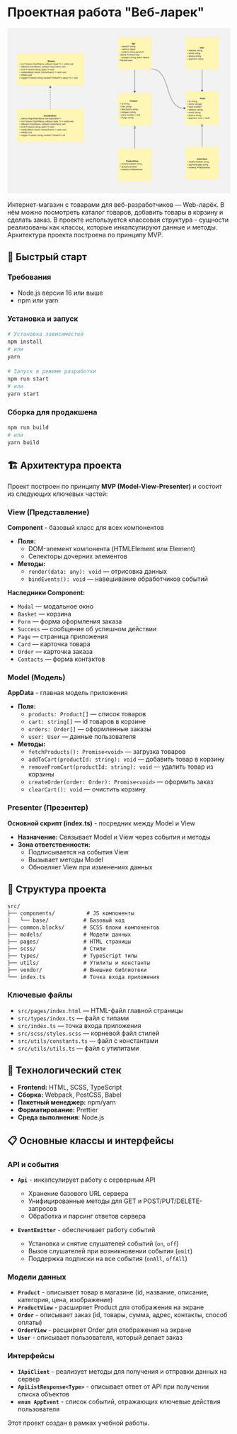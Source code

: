 # Проектная работа "Веб-ларек"

![UML схема](Uml.jpg)

Интернет-магазин с товарами для веб-разработчиков — Web-ларёк. В нём можно посмотреть каталог товаров, добавить товары в корзину и сделать заказ. В проекте используется классовая структура - сущности реализованы как классы, которые инкапсулируют данные и методы. Архитектура проекта построена по принципу MVP.

## 🚀 Быстрый старт

### Требования
- Node.js версии 16 или выше
- npm или yarn

### Установка и запуск

```bash
# Установка зависимостей
npm install
# или
yarn

# Запуск в режиме разработки
npm run start
# или
yarn start
```

### Сборка для продакшена

```bash
npm run build
# или
yarn build
```

## 🏗️ Архитектура проекта

Проект построен по принципу **MVP (Model-View-Presenter)** и состоит из следующих ключевых частей:

### View (Представление)

**Component** - базовый класс для всех компонентов
- **Поля:**
  - DOM-элемент компонента (HTMLElement или Element)
  - Селекторы дочерних элементов
- **Методы:**
  - `render(data: any): void` — отрисовка данных
  - `bindEvents(): void` — навешивание обработчиков событий

**Наследники Component:**
- `Modal` — модальное окно
- `Basket` — корзина
- `Form` — форма оформления заказа
- `Success` — сообщение об успешном действии
- `Page` — страница приложения
- `Card` — карточка товара
- `Order` — карточка заказа
- `Contacts` — форма контактов

### Model (Модель)

**AppData** - главная модель приложения
- **Поля:**
  - `products: Product[]` — список товаров
  - `cart: string[]` — id товаров в корзине
  - `orders: Order[]` — оформленные заказы
  - `user: User` — данные пользователя
- **Методы:**
  - `fetchProducts(): Promise<void>` — загрузка товаров
  - `addToCart(productId: string): void` — добавить товар в корзину
  - `removeFromCart(productId: string): void` — удалить товар из корзины
  - `createOrder(order: Order): Promise<void>` — оформить заказ
  - `clearCart(): void` — очистить корзину

### Presenter (Презентер)

**Основной скрипт (index.ts)** - посредник между Model и View
- **Назначение:** Связывает Model и View через события и методы
- **Зона ответственности:**
  - Подписывается на события View
  - Вызывает методы Model
  - Обновляет View при изменениях данных

## 📁 Структура проекта

```
src/
├── components/          # JS компоненты
│   └── base/           # Базовый код
├── common.blocks/      # SCSS блоки компонентов
├── models/             # Модели данных
├── pages/              # HTML страницы
├── scss/               # Стили
├── types/              # TypeScript типы
├── utils/              # Утилиты и константы
├── vendor/             # Внешние библиотеки
└── index.ts            # Точка входа приложения
```

### Ключевые файлы
- `src/pages/index.html` — HTML-файл главной страницы
- `src/types/index.ts` — файл с типами
- `src/index.ts` — точка входа приложения
- `src/scss/styles.scss` — корневой файл стилей
- `src/utils/constants.ts` — файл с константами
- `src/utils/utils.ts` — файл с утилитами

## 🔧 Технологический стек

- **Frontend:** HTML, SCSS, TypeScript
- **Сборка:** Webpack, PostCSS, Babel
- **Пакетный менеджер:** npm/yarn
- **Форматирование:** Prettier
- **Среда выполнения:** Node.js

## 📋 Основные классы и интерфейсы

### API и события
- **`Api`** - инкапсулирует работу с серверным API
  - Хранение базового URL сервера
  - Унифицированные методы для GET и POST/PUT/DELETE-запросов
  - Обработка и парсинг ответов сервера

- **`EventEmitter`** - обеспечивает работу событий
  - Установка и снятие слушателей событий (`on`, `off`)
  - Вызов слушателей при возникновении события (`emit`)
  - Поддержка подписки на все события (`onAll`, `offAll`)

### Модели данных
- **`Product`** - описывает товар в магазине (id, название, описание, категория, цена, изображение)
- **`ProductView`** - расширяет Product для отображения на экране
- **`Order`** - описывает заказ (id, товары, сумма, адрес, контакты, способ оплаты)
- **`OrderView`** - расширяет Order для отображения на экране
- **`User`** - описывает пользователя, который делает заказ

### Интерфейсы
- **`IApiClient`** - реализует методы для получения и отправки данных на сервер
- **`ApiListResponse<Type>`** - описывает ответ от API при получении списка объектов
- **`enum AppEvent`** - список событий, отражающих ключевые действия пользователя



Этот проект создан в рамках учебной работы.
